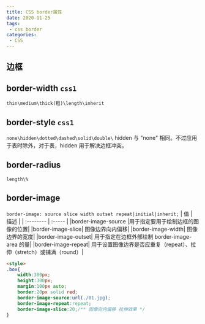 ```yaml
---
title: CSS border属性
date: 2020-11-25
tags:
 - css border
categories: 
 - CSS
---
```


## 边框
## border-width `css1`
`thin\medium\thick(粗)\length\inherit`
## border-style `css1`
`none\hidden\dotted\dashed\solid\double\`
hidden	与 "none" 相同。不过应用于表时除外，对于表，hidden 用于解决边框冲突。
## border-radius
`length\%`
## border-image
`border-image: source slice width outset repeat|initial|inherit;`
| 值        | 描述   |
| :--------  | :-----  | 
|border-image-source	|用于指定要用于绘制边框的图像的位置|
|border-image-slice|	图像边界向内偏移|
|border-image-width|	图像边界的宽度|
|border-image-outset|	用于指定在边框外部绘制 border-image-area 的量|
|border-image-repeat|	用于设置图像边界是否应重复（repeat）、拉伸（stretch）或铺满（round）|
```html
<style>
.box{
    width:300px;
    height:300px;
    margin:100px auto;
    border:20px solid red;
    border-image-source:url(./01.jpg);
    border-image-repeat:repeat;
    border-image-slice:20;/** 图像向内偏移 拉伸效果 */
}
```

